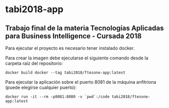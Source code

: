 tabi2018-app
================

## Trabajo final de la materia Tecnologías Aplicadas para Business Intelligence - Cursada 2018

Para ejecutar el proyecto es necesario tener instalado docker.

Para crear la imagen debe ejecutarse el siguiente comando desde la carpeta raíz del repositorio:

`docker build docker --tag tabi2018/ftesone-app:latest`

Para ejecutar la aplicación sobre el puerto 8081 de la máquina anfitriona (puede elegirse cualquier puerto):

``docker run -it --rm -p8081:8080 -v `pwd`:/code tabi2018/ftesone-app:latest``
